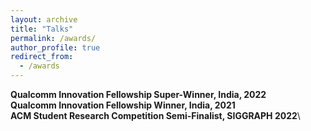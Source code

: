 ```yaml
---
layout: archive
title: "Talks"
permalink: /awards/
author_profile: true
redirect_from:
  - /awards
---
```

**Qualcomm Innovation Fellowship Super-Winner, India, 2022**\
**Qualcomm Innovation Fellowship Winner, India, 2021**\
**ACM Student Research Competition Semi-Finalist, SIGGRAPH 2022**\
